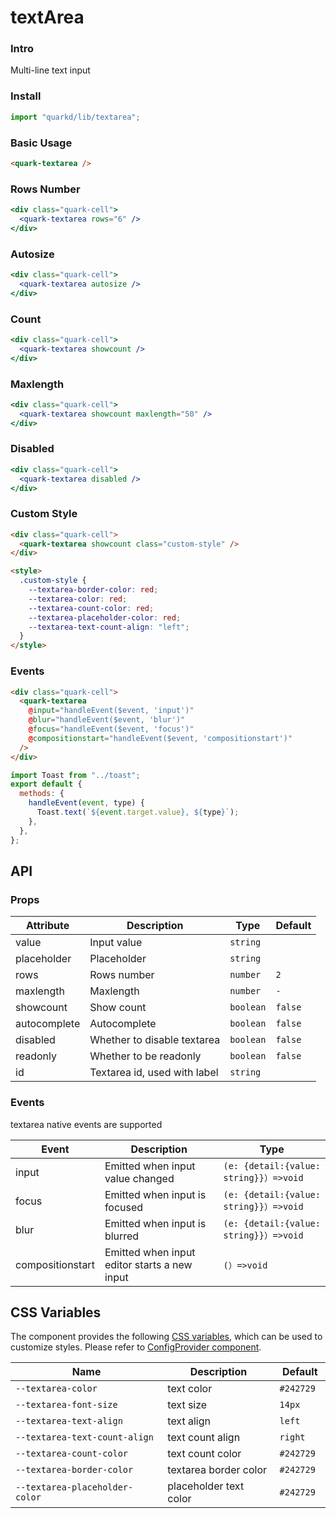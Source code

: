 # textArea

### Intro

Multi-line text input

### Install

```jsx
import "quarkd/lib/textarea";
```

### Basic Usage

```html
<quark-textarea />
```

### Rows Number

```jsx
<div class="quark-cell">
  <quark-textarea rows="6" />
</div>
```

### Autosize

```jsx
<div class="quark-cell">
  <quark-textarea autosize />
</div>
```

### Count

```jsx
<div class="quark-cell">
  <quark-textarea showcount />
</div>
```

### Maxlength

```jsx
<div class="quark-cell">
  <quark-textarea showcount maxlength="50" />
</div>
```

### Disabled

```jsx
<div class="quark-cell">
  <quark-textarea disabled />
</div>
```

### Custom Style

```html
<div class="quark-cell">
  <quark-textarea showcount class="custom-style" />
</div>

<style>
  .custom-style {
    --textarea-border-color: red;
    --textarea-color: red;
    --textarea-count-color: red;
    --textarea-placeholder-color: red;
    --textarea-text-count-align: "left";
  }
</style>
```

### Events

```html
<div class="quark-cell">
  <quark-textarea
    @input="handleEvent($event, 'input')"
    @blur="handleEvent($event, 'blur')"
    @focus="handleEvent($event, 'focus')"
    @compositionstart="handleEvent($event, 'compositionstart')"
  />
</div>
```

```js
import Toast from "../toast";
export default {
  methods: {
    handleEvent(event, type) {
      Toast.text(`${event.target.value}, ${type}`);
    },
  },
};
```

## API

### Props

| Attribute    | Description                  | Type      | Default |
| ------------ | ---------------------------- | --------- | ------- |
| value        | Input value                  | `string`  |
| placeholder  | Placeholder                  | `string`  |
| rows         | Rows number                  | `number`  | `2`     |
| maxlength    | Maxlength                    | `number`  | `-`     |
| showcount    | Show count                   | `boolean` | `false` |
| autocomplete | Autocomplete                 | `boolean` | `false` |
| disabled     | Whether to disable textarea  | `boolean` | `false` |
| readonly     | Whether to be readonly       | `boolean` | `false` |
| id           | Textarea id, used with label | `string`  |

### Events

textarea native events are supported

| Event            | Description                                  | Type                                    |
| ---------------- | -------------------------------------------- | --------------------------------------- |
| input            | Emitted when input value changed             | `(e: {detail:{value: string}}）=>void ` |
| focus            | Emitted when input is focused                | `(e: {detail:{value: string}}）=>void ` |
| blur             | Emitted when input is blurred                | `(e: {detail:{value: string}}）=>void ` |
| compositionstart | Emitted when input editor starts a new input | `(）=>void `                            |

## CSS Variables

The component provides the following [CSS variables](https://developer.mozilla.org/zh-CN/docs/Web/CSS/Using_CSS_custom_properties), which can be used to customize styles. Please refer to [ConfigProvider component](#/zh-CN/guide/theme).

| Name                           | Description            | Default    |
| ------------------------------ | ---------------------- | ---------- |
| `--textarea-color`             | text color             | `#242729 ` |
| `--textarea-font-size`         | text size              | `14px`     |
| `--textarea-text-align`        | text align             | `left`     |
| `--textarea-text-count-align`  | text count align       | `right`    |
| `--textarea-count-color`       | text count color       | `#242729`  |
| `--textarea-border-color`      | textarea border color  | `#242729`  |
| `--textarea-placeholder-color` | placeholder text color | `#242729`  |
